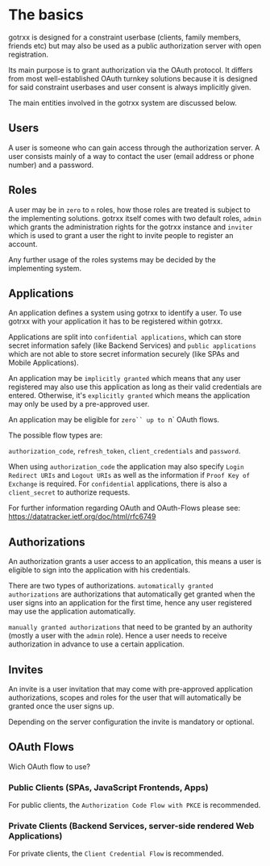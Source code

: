 # The basics

gotrxx is designed for a constraint userbase (clients, family members, friends etc) but may also be used as a public
authorization server with open registration.

Its main purpose is to grant authorization via the OAuth protocol. It differs from most well-established OAuth turnkey solutions
because it is designed for said constraint userbases and user consent is always implicitly given.

The main entities involved in the gotrxx system are discussed below.

## Users

A user is someone who can gain access through the authorization server. A user consists mainly of a way to contact the user (email address or phone number) and a password.

## Roles

A user may be in `zero` to `n` roles, how those roles are treated is subject to the implementing solutions.
gotrxx itself comes with two default roles, `admin` which grants the administration rights for the gotrxx instance
and `inviter` which is used to grant a user the right to invite people to register an account.

Any further usage of the roles systems may be decided by the implementing system. 

## Applications

An application defines a system using gotrxx to identify a user. 
To use gotrxx with your application it has to be registered within gotrxx.

Applications are split into `confidential applications`, which can store secret information safely (like Backend Services) and `public applications` which are not able to store secret information securely (like SPAs and Mobile Applications).

An application may be `implicitly granted` which means that any user registered may also use this application as long as their valid credentials are entered. Otherwise, it's `explicitly granted` which means the application may only be used by a pre-approved user.

An application may be eligible for `zero`` up to `n` OAuth flows.

The possible flow types are:

`authorization_code`, `refresh_token`, `client_credentials` and `password`.

When using `authorization_code` the application may also specify `Login Redirect URIs` and `Logout URIs` as well as the
information if `Proof Key of Exchange` is required. For `confidential` applications, there is also a `client_secret` to authorize requests.

For further information regarding OAuth and OAuth-Flows please see: https://datatracker.ietf.org/doc/html/rfc6749

## Authorizations

An authorization grants a user access to an application, this means a user is eligible to sign into
the application with his credentials.

There are two types of authorizations.
`automatically granted authorizations` are authorizations that automatically get granted when the user signs into an application for the first time, 
hence any user registered may use the application automatically.

`manually granted authorizations` that need to be granted by an authority (mostly a user with the `admin` role). Hence
a user needs to receive authorization in advance to use a certain application.

## Invites

An invite is a user invitation that may come with pre-approved application authorizations, scopes and roles for the user that
will automatically be granted once the user signs up.

Depending on the server configuration the invite is mandatory or optional.

## OAuth Flows

Wich OAuth flow to use?

### Public Clients (SPAs, JavaScript Frontends, Apps)

For public clients, the `Authorization Code Flow with PKCE` is recommended. 

### Private Clients (Backend Services, server-side rendered Web Applications)

For private clients, the `Client Credential Flow` is recommended.